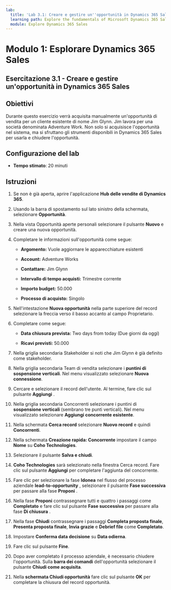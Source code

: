 ```yaml
---
lab:
  title: 'Lab 3.1: Creare e gestire un''opportunità in Dynamics 365 Sales'
  learning path: Explore the fundamentals of Microsoft Dynamics 365 Sales
  module: Explore Dynamics 365 Sales
---
```



Modulo 1: Esplorare Dynamics 365 Sales
========================

## Esercitazione 3.1 - Creare e gestire un'opportunità in Dynamics 365 Sales 

## Obiettivi

Durante questo esercizio verrà acquisita manualmente un'opportunità di vendita per un cliente esistente di nome Jim Glynn. Jim lavora per una società denominata Adventure Work. Non solo si acquisisce l'opportunità nel sistema, ma si sfruttano gli strumenti disponibili in Dynamics 365 Sales per usarla e chiudere l'opportunità. 


## Configurazione del lab

  - **Tempo stimato**: 20 minuti

## Istruzioni

1. Se non è già aperta, aprire l'applicazione **Hub delle vendite di Dynamics 365**. 

2. Usando la barra di spostamento sul lato sinistro della schermata, selezionare **Opportunità**. 

3. Nella vista Opportunità aperte personali selezionare il pulsante **Nuovo** e creare una nuova opportunità.

4. Completare le informazioni sull'opportunità come segue:

    - **Argomento:** Vuole aggiornare le apparecchiature esistenti

    - **Account:** Adventure Works

    - **Contattare:** Jim Glynn

    - **Intervallo di tempo acquisti:** Trimestre corrente

    - **Importo budget:** 50.000

    - **Processo di acquisto:** Singolo

5. Nell'intestazione **Nuova opportunità** nella parte superiore del record selezionare la freccia verso il basso accanto al campo Proprietario. 

6. Completare come segue:

    - **Data chiusura prevista:** Two days from today (Due giorni da oggi)

    - **Ricavi previsti:** 50.000

7. Nella griglia secondaria Stakeholder si noti che Jim Glynn è già definito come stakeholder. 

8. Nella griglia secondaria Team di vendita selezionare i **puntini di sospensione verticali**. Nel menu visualizzato selezionare **Nuova connessione**. 

9. Cercare e selezionare il record dell'utente. Al termine, fare clic sul pulsante **Aggiungi** . 

10. Nella griglia secondaria Concorrenti selezionare i puntini di **sospensione verticali** (sembrano tre punti verticali). Nel menu visualizzato selezionare **Aggiungi concorrente esistente**. 

11. Nella schermata **Cerca record** selezionare **Nuovo record** e quindi **Concorrenti**.

12. Nella schermata **Creazione rapida: Concorrente** impostare il campo **Nome** su **Coho Technologies**.

13. Selezionare il pulsante **Salva e chiudi**.

14. **Coho Technologies** sarà selezionato nella finestra Cerca record. Fare clic sul pulsante **Aggiungi** per completare l'aggiunta del concorrente. 

15. Fare clic per selezionare la fase **Idonea** nel flusso del processo aziendale **lead-to-opportunity** , selezionare il pulsante **Fase successiva** per passare alla fase **Proponi** .

16. Nella fase **Proponi** contrassegnare tutti e quattro i passaggi come **Completato** e fare clic sul pulsante **Fase successiva** per passare alla fase **Di chiusura** . 

17. Nella fase **Chiudi** contrassegnare i passaggi **Completa proposta finale**, **Presenta proposta finale**, **Invia grazie** e **Debrief file** come **Completato**. 

18. Impostare **Conferma data decisione** su **Data odierna**. 

19. Fare clic sul pulsante **Fine**. 

20. Dopo aver completato il processo aziendale, è necessario chiudere l'opportunità. Sulla **barra dei comandi** dell'opportunità selezionare il pulsante **Chiudi come acquisita**. 

21. Nella **schermata Chiudi opportunità** fare clic sul pulsante **OK** per completare la chiusura del record opportunità. 
